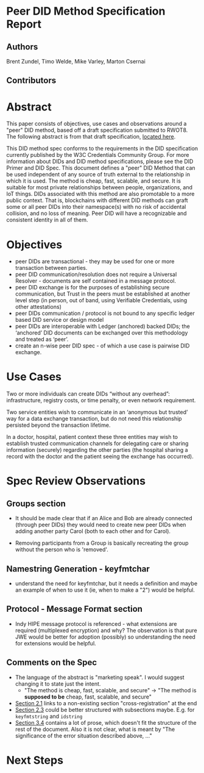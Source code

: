 # Peer DID Method Specification Report

## Authors
  Brent Zundel,
  Timo Welde,
  Mike Varley,
  Marton Csernai

## Contributors



# Abstract

This paper consists of objectives, use cases and observations around a "peer" DID method, based off a draft specification submitted to RWOT8. The following abstract is from that draft specification, [located here](https://dhh1128.github.io/peer-did-method-spec/index.html).

This DID method spec conforms to the requirements in the DID specification currently published by the W3C Credentials Community Group. For more information about DIDs and DID method specifications, please see the DID Primer and DID Spec.
This document defines a "peer" DID Method that can be used independent of any source of truth external to the relationship in which it is used. The method is cheap, fast, scalable, and secure. It is suitable for most private relationships between people, organizations, and IoT things. DIDs associated with this method are also promotable to a more public context. That is, blockchains with different DID methods can graft some or all peer DIDs into their namespace(s) with no risk of accidental collision, and no loss of meaning. Peer DID will have a recognizable and consistent identity in all of them.


# Objectives
- peer DIDs are transactional - they may be used for one or more transaction between parties.
- peer DID communication/resolution does not require a Universal Resolver - documents are self contained in a message protocol.
- peer DID exchange is for the purposes of establishing secure communication, but Trust in the peers must be established at another level step (in person, out of band, using Verifiable Credentials, using other attestations)
- peer DIDs communication / protocol is not bound to any specific ledger based DID service or design model
- peer DIDs are interoperable with Ledger (anchored) backed DIDs; the ‘anchored’ DID documents can be exchanged over this methodology and treated as ‘peer’.
- create an n-wise peer DID spec - of which a use case is pairwise DID exchange.

# Use Cases

Two or more individuals can create DIDs “without any overhead”: infrastructure, registry costs, or time penalty, or even network requirement.

Two service entities wish to communicate in an ‘anonymous but trusted’ way for a data exchange transaction, but do not need this relationship persisted beyond the transaction lifetime.

In a doctor, hospital, patient context these three entities may wish to establish trusted communication channels for delegating care or sharing information (securely) regarding the other parties (the hospital sharing a record with the doctor and the patient seeing the exchange has occurred).


# Spec Review Observations

## Groups section
- It should be made clear that if an Alice and Bob are already connected (through peer DIDs) they would need to create new peer DIDs when adding another party Carol (both to each other and for Carol).

- Removing participants from a Group is basically recreating the group without the person who is 'removed'.

## Namestring Generation - keyfmtchar
- understand the need for keyfmtchar, but it needs a definition and maybe an example of when to use it (ie, when to make a "2") would be helpful.

## Protocol - Message Format section

- Indy HIPE message protocol is referenced - what extensions are required (multiplexed encryption) and why? The observation is that pure JWE would be better for adoption (possibly) so understanding the need for extensions would be helpful.

## Comments on the Spec
- The language of the abstract is "marketing speak". I would suggest changing it to state just the intent.
  - "The method is cheap, fast, scalable, and secure" -> "The method is **supposed to be** cheap, fast, scalable, and secure"
- [Section 2.1](https://dhh1128.github.io/peer-did-method-spec/index.html#namestring) links to a non-existing section "cross-registration" at the end
- [Section 2.3](https://dhh1128.github.io/peer-did-method-spec/index.html#namespace-specific-identifier-nsi) could be better structured with subsections maybe. E.g. for `keyfmtstring` and `idstring`
- [Section 3.4](https://dhh1128.github.io/peer-did-method-spec/index.html#cooperative-synchronization) contains a lot of prose, which doesn't fit the structure of the rest of the document. Also it is not clear, what is meant by "The significance of the error situation described above, ..." 


# Next Steps
